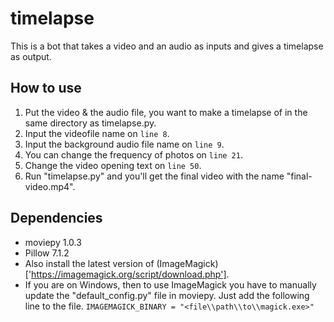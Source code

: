 # timelapse

This is a bot that takes a video and an audio as inputs and gives a timelapse as output.

## How to use

1. Put the video & the audio file, you want to make a timelapse of in the same directory as timelapse.py.
2. Input the videofile name on ```line 8```.
3. Input the background audio file name on ```line 9```.
4. You can change the frequency of photos on ```line 21```.
3. Change the video opening text on ```line 50```.
4. Run "timelapse.py" and you'll get the final video with the name "final-video.mp4".

## Dependencies

- moviepy 1.0.3
- Pillow 7.1.2
- Also install the latest version of (ImageMagick)['https://imagemagick.org/script/download.php'].
- If you are on Windows, then to use ImageMagick you have to manually update the "default_config.py" file in moviepy. Just add the following line to the file.
```IMAGEMAGICK_BINARY = "<file\\path\\to\\magick.exe>"```

